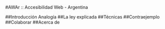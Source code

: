 #AWAr :: Accesibilidad Web - Argentina

##Introducción
Analogía
##La ley explicada
##Técnicas 
##Contraejemplo
##Colaborar
##Acerca de



